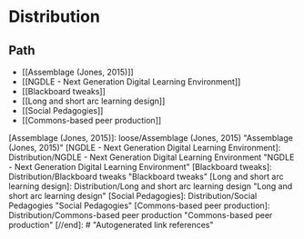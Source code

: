 # Distribution

## Path

- [[Assemblage (Jones, 2015)]]
- [[NGDLE - Next Generation Digital Learning Environment]]
- [[Blackboard tweaks]]
- [[Long and short arc learning design]]
- [[Social Pedagogies]]
- [[Commons-based peer production]]

[//begin]: # "Autogenerated link references for markdown compatibility"
[Assemblage (Jones, 2015)]: loose/Assemblage (Jones, 2015) "Assemblage (Jones, 2015)"
[NGDLE - Next Generation Digital Learning Environment]: Distribution/NGDLE - Next Generation Digital Learning Environment "NGDLE - Next Generation Digital Learning Environment"
[Blackboard tweaks]: Distribution/Blackboard tweaks "Blackboard tweaks"
[Long and short arc learning design]: Distribution/Long and short arc learning design "Long and short arc learning design"
[Social Pedagogies]: Distribution/Social Pedagogies "Social Pedagogies"
[Commons-based peer production]: Distribution/Commons-based peer production "Commons-based peer production"
[//end]: # "Autogenerated link references"
